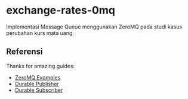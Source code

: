 # exchange-rates-0mq
Implementasi Message Queue menggunakan ZeroMQ pada studi kasus perubahan kurs mata uang.

## Referensi
Thanks for amazing guides:
* [ZeroMQ Examples](https://github.com/imatix/zguide/tree/master/examples/Java)
* [Durable Publisher](http://zguide.zeromq.org/java:durapub)
* [Durable Subscriber](http://zguide.zeromq.org/java:durasub)
